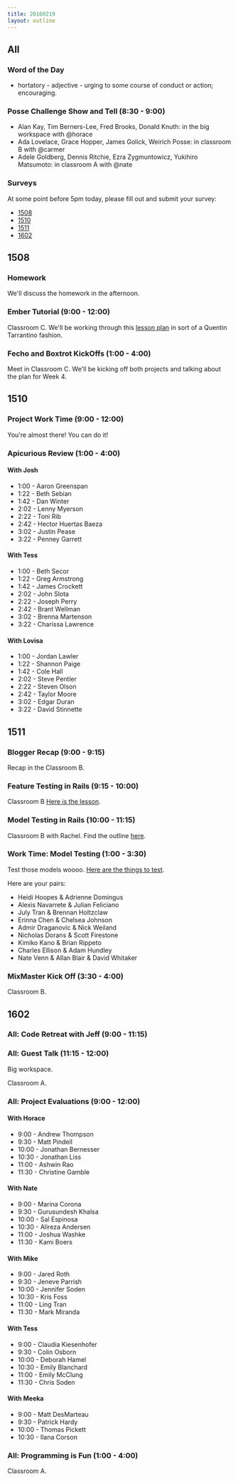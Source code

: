 ```yaml
---
title: 20160219
layout: outline
---
```


## All

### Word of the Day

* hortatory - adjective - urging to some course of conduct or action; encouraging.


### Posse Challenge Show and Tell (8:30 - 9:00)

* Alan Kay, Tim Berners-Lee, Fred Brooks, Donald Knuth: in the big workspace with @horace
* Ada Lovelace, Grace Hopper, James Golick, Weirich Posse:  in classroom B with @carmer
* Adele Goldberg, Dennis Ritchie, Ezra Zygmuntowicz, Yukihiro Matsumoto: in classroom A with @nate

### Surveys

At some point before 5pm today, please fill out and submit your survey:

* [1508](https://docs.google.com/forms/d/1MXDLigXtmoqRtl8C6GR3DgJWyTM2FmPd63kCrY3sATY/viewform)
* [1510](http://goo.gl/forms/DjDJsYiuaG)
* [1511](https://docs.google.com/forms/d/1DEsKWPe783mP2KE_TVoF9DRGPGWmNWc9KSW2cOFBuuI/viewform)
* [1602](https://docs.google.com/forms/d/1h676vZDcB9stdummHJC-F6O4vOa2hssFms3edOFePbk/viewform)

## 1508

### Homework

We'll discuss the homework in the afternoon.

### Ember Tutorial (9:00 - 12:00)

Classroom C. We'll be working through this [lesson plan][ember] in sort of a Quentin Tarrantino fashion.

[ember]: https://github.com/turingschool/lesson_plans/blob/master/ruby_04-apis_and_scalability/super-introduction-to-ember.markdown

### Fecho and Boxtrot KickOffs (1:00 - 4:00)

Meet in Classroom C. We'll be kicking off both projects and talking about the plan for Week 4.

## 1510

### Project Work Time (9:00 - 12:00)

You're almost there! You can do it!

### Apicurious Review (1:00 - 4:00)

#### With Josh

* 1:00 - Aaron Greenspan
* 1:22 - Beth Sebian
* 1:42 - Dan Winter
* 2:02 - Lenny Myerson
* 2:22 - Toni Rib
* 2:42 - Hector Huertas Baeza
* 3:02 - Justin Pease
* 3:22 - Penney Garrett

#### With Tess

* 1:00 - Beth Secor
* 1:22 - Greg Armstrong
* 1:42 - James Crockett
* 2:02 - John Slota
* 2:22 - Joseph Perry
* 2:42 - Brant Wellman
* 3:02 - Brenna Martenson
* 3:22 - Charissa Lawrence

#### With Lovisa

* 1:00 - Jordan Lawler
* 1:22 - Shannon Paige
* 1:42 - Cole Hall
* 2:02 - Steve Pentler
* 2:22 - Steven Olson
* 2:42 - Taylor Moore
* 3:02 - Edgar Duran
* 3:22 - David Stinnette

## 1511

### Blogger Recap (9:00 - 9:15)

Recap in the Classroom B.

### Feature Testing in Rails (9:15 - 10:00)

Classroom B [Here is the lesson](https://github.com/turingschool/lesson_plans/blob/master/ruby_02-web_applications_with_ruby/feature_testing_rails_applications_with_minitest_or_rspec.md).

### Model Testing in Rails (10:00 - 11:15)

Classroom B with Rachel. Find the outline [here](https://github.com/turingschool/lesson_plans/blob/master/ruby_02-web_applications_with_ruby/model_testing_in_rails.markdown).

### Work Time: Model Testing (1:00 - 3:30)

Test those models woooo. [Here are the things to test](https://github.com/turingschool/challenges/blob/master/model_testing_rails.markdown).

Here are your pairs:

* Heidi Hoopes & Adrienne Domingus
* Alexis Navarrete & Julian Feliciano
* July Tran & Brennan Holtzclaw
* Erinna Chen & Chelsea Johnson
* Admir Draganovic & Nick Weiland
* Nicholas Dorans & Scott Firestone
* Kimiko Kano & Brian Rippeto
* Charles Ellison & Adam Hundley
* Nate Venn & Allan Blair & David Whitaker

### MixMaster Kick Off (3:30 - 4:00)

Classroom B.


## 1602

### All: Code Retreat with Jeff (9:00 - 11:15)

### All: Guest Talk (11:15 - 12:00)

Big workspace.

Classroom A.

### All: Project Evaluations (9:00 - 12:00)

#### With Horace
* 9:00 - Andrew Thompson
* 9:30 - Matt Pindell
* 10:00 - Jonathan Bernesser
* 10:30 - Jonathan Liss
* 11:00 - Ashwin Rao
* 11:30 - Christine Gamble

#### With Nate
* 9:00 - Marina Corona
* 9:30 - Gurusundesh Khalsa
* 10:00 - Sal Espinosa
* 10:30 - Alireza Andersen
* 11:00 - Joshua Washke
* 11:30 - Kami Boers

#### With Mike
* 9:00 - Jared Roth
* 9:30 - Jeneve Parrish
* 10:00 - Jennifer Soden
* 10:30 - Kris Foss
* 11:00 - Ling Tran
* 11:30 - Mark Miranda

#### With Tess
* 9:00 - Claudia Kiesenhofer
* 9:30 - Colin Osborn
* 10:00 - Deborah Hamel
* 10:30 - Emily Blanchard
* 11:00 - Emily McClung
* 11:30 - Chris Soden

#### With Meeka
* 9:00 - Matt DesMarteau
* 9:30 - Patrick Hardy
* 10:00 - Thomas Pickett
* 10:30 - Ilana Corson

### All: Programming is Fun (1:00 - 4:00)

Classroom A.
